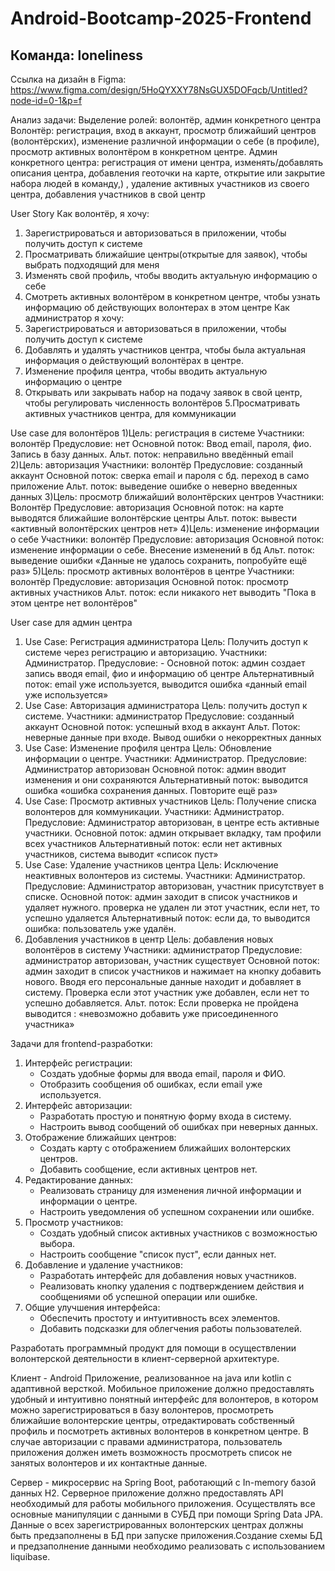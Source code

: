 # Android-Bootcamp-2025-Frontend
## Команда: loneliness

Ссылка на дизайн в Figma: https://www.figma.com/design/5HoQYXXY78NsGUX5DOFqcb/Untitled?node-id=0-1&p=f

Анализ задачи:
Выделение ролей: волонтёр, админ конкретного центра
Волонтёр: регистрация, вход в аккаунт, просмотр ближайший центров (волонтёрских), изменение различной информации о себе (в профиле), просмотр активных волонтёром в конкретном центре.
Админ конкретного центра: регистрация от имени центра, изменять/добавлять описания центра, добавления геоточки на карте, открытие или закрытие набора людей в команду,) , удаление активных участников из своего центра, добавления участников в свой центр


User Story
Как волонтёр, я хочу:
1. Зарегистрироваться и авторизоваться в приложении, чтобы получить доступ к системе
2. Просматривать ближайшие центры(открытые для заявок), чтобы выбрать подходящий для меня
3. Изменять свой профиль, чтобы вводить актуальную информацию о себе
4. Смотреть активных волонтёром в конкретном центре, чтобы узнать информацию об действующих волонтерах в этом центре
Как администратор я хочу: 
1. Зарегистрироваться и авторизоваться в приложении, чтобы получить доступ к системе
2. Добавлять и удалять участников центра, чтобы была актуальная информация о действующий волонтёрах в центре.
3. Изменение профиля центра, чтобы вводить актуальную информацию о центре
4. Открывать или закрывать набор на подачу заявок в свой центр, чтобы регулировать численность волонтёров
5.Просматривать активных участников центра, для коммуникации


Use case для волонтёров
1)Цель: регистрация в системе
Участники: волонтёр
Предусловие: нет
Основной поток: Ввод email, пароля, фио. Запись в базу данных.
Альт. поток: неправильно введённый email
2)Цель: авторизация 
Участники: волонтёр
Предусловие: созданный аккаунт
Основной поток: сверка email и пароля с бд. переход в само приложение
Альт. поток: выведение ошибке о неверно введенных данных
3)Цель: просмотр ближайший волонтёрских центров
Участники:  Волонтёр
Предусловие: авторизация
Основной поток: на карте выводятся ближайшие волонтёрские центры 
Альт. поток:  вывести «активный волонтёрских центров нет»
4)Цель: изменение информации о себе
Участники: волонтёр
Предусловие: авторизация
Основной поток: изменение информации о себе. Внесение изменений в бд 
Альт. поток: выведение ошибки «Данные не удалось сохранить, попробуйте ещё раз»
5)Цель: просмотр активных волонтёров в центре
Участники: волонтёр
Предусловие: авторизация
Основной поток: просмотр активных участников 
Альт. поток: если никакого нет выводить "Пока в этом центре нет волонтёров"

User case для админ центра
1.	Use Case: Регистрация администратора
Цель: Получить доступ к системе через регистрацию и авторизацию.
Участники: Администратор.
Предусловие: -
Основной поток: админ создает запись вводя email, фио и информацию об центре
Альтернативный поток: email уже используется, выводится ошибка «данный email уже используется» 
2.	Use Case: Авторизация администратора
Цель: получить доступ к системе.
Участники: администратор
Предусловие: созданный аккаунт
Основной поток: успешный вход в аккаунт
Альт. Поток: неверные данные при входе. Вывод ошибки о некорректных данных
3.	Use Case: Изменение профиля центра
Цель: Обновление информации о центре.
Участники: Администратор.
Предусловие: Администратор авторизован
Основной поток:  админ вводит изменения и они сохраняются
Альтернативный поток: выводится ошибка «ошибка сохранения данных. Повторите ещё раз»
4.	Use Case: Просмотр активных участников
Цель: Получение списка волонтеров для коммуникации.
Участники: Администратор.
Предусловие: Администратор авторизован, в центре есть активные участники.
Основной поток: админ открывает вкладку, там профили всех участников
Альтернативный поток: если нет активных участников, система выводит «список пуст»
5.	Use Case: Удаление участников центра
Цель: Исключение неактивных волонтеров из системы.
Участники: Администратор.
Предусловие: Администратор авторизован, участник присутствует в списке.
Основной поток: админ заходит в список участников и удаляет нужного. проверка не удален ли этот участник, если нет, то успешно удаляется 
Альтернативный поток: если да, то выводится ошибка: пользователь уже удалён. 
6.	Добавления участников в центр
Цель: добавления новых волонтёров в систему
Участники: администратор
Предусловие: администратор авторизован, участник существует
Основной поток: админ заходит в список участников и нажимает на кнопку добавить нового. Вводя его персональные данные находит и добавляет в систему. Проверка если этот участник уже добавлен, если нет то успешно добавляется. 
Альт. поток: Если проверка не пройдена выводится :  «невозможно добавить уже присоединенного участника»


Задачи для frontend-разработки:
1. Интерфейс регистрации:
   - Создать удобные формы для ввода email, пароля и ФИО.
   - Отобразить сообщения об ошибках, если email уже используется.
2. Интерфейс авторизации:
   - Разработать простую и понятную форму входа в систему.
   - Настроить вывод сообщений об ошибках при неверных данных.
3. Отображение ближайших центров:
   - Создать карту с отображением ближайших волонтерских центров.
   - Добавить сообщение, если активных центров нет.
4. Редактирование данных:
   - Реализовать страницу для изменения личной информации и информации о центре.
   - Настроить уведомления об успешном сохранении или ошибке.
5. Просмотр участников:
   - Создать удобный список активных участников с возможностью выбора.
   - Настроить сообщение "список пуст", если данных нет.
6. Добавление и удаление участников:
   - Разработать интерфейс для добавления новых участников.
   - Реализовать кнопку удаления с подтверждением действия и сообщениями об успешной операции или ошибке.
7. Общие улучшения интерфейса:
   - Обеспечить простоту и интуитивность всех элементов.
   - Добавить подсказки для облегчения работы пользователей.

Разработать программный продукт для помощи в осуществлении волонтерской деятельности в клиент-серверной архитектуре.

Клиент - Android Приложение, реализованное на java или kotlin с адаптивной версткой. Мобильное приложение должно предоставлять удобный и интуитивно понятный интерфейс для волонтеров, в котором можно зарегистрироваться в базу волонтеров, просмотреть ближайшие волонтерские центры, отредактировать собственный профиль и посмотреть активных волонтеров в конкретном центре. В случае авторизации с правами администратора, пользователь приложения должен иметь возможность просмотреть список не занятых волонтеров и их контактные данные.

Сервер - микросервис на Spring Boot, работающий с In-memory базой данных H2. Серверное приложение должно предоставлять API необходимый для работы мобильного приложения. Осуществлять все основные манипуляции с данными в СУБД при помощи Spring Data JPA. Данные о всех зарегистрированных волонтерских центрах должны быть предзаполнены в БД при запуске приложения.Создание схемы БД и предзаполнение данными необходимо реализовать с использованием liquibase.
